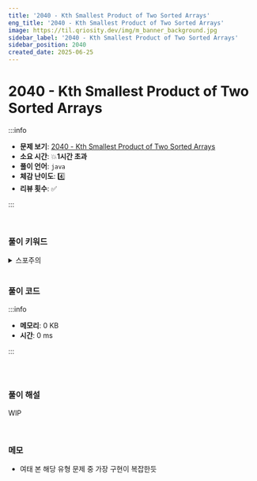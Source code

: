 ```yaml
---
title: '2040 - Kth Smallest Product of Two Sorted Arrays'
eng_title: '2040 - Kth Smallest Product of Two Sorted Arrays'
image: https://til.qriosity.dev/img/m_banner_background.jpg
sidebar_label: '2040 - Kth Smallest Product of Two Sorted Arrays'
sidebar_position: 2040
created_date: 2025-06-25
---
```


# 2040 - Kth Smallest Product of Two Sorted Arrays

:::info

- **문제 보기**: [2040 - Kth Smallest Product of Two Sorted Arrays](https://leetcode.com/problems/kth-smallest-product-of-two-sorted-arrays)
- **소요 시간**: 💥**1시간 초과**
- **풀이 언어**: `java`
- **체감 난이도**: 4️⃣
- **리뷰 횟수**: ✅

:::

<br />

### 풀이 키워드

<details>
<summary>스포주의</summary>

`이진탐색`

</details>

<br />

### 풀이 코드

:::info

- **메모리**: 0 KB
- **시간**: 0 ms

:::

```java

```

<br />

### 풀이 해설

WIP

<br />

### 메모

- 여태 본 해당 유형 문제 중 가장 구현이 복잡한듯